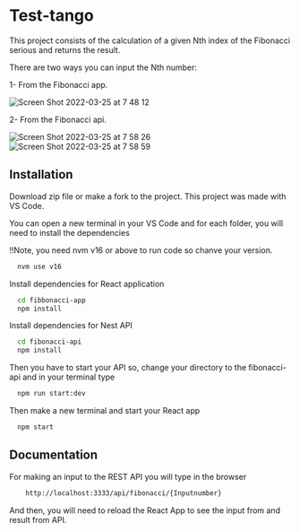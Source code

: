 # Test-tango

This project consists of the calculation of a given Nth index of the Fibonacci serious and returns the result. 



There are two ways you can input the Nth number:

1- From the Fibonacci app. 



![Screen Shot 2022-03-25 at 7 48 12](https://user-images.githubusercontent.com/18705623/160133807-2969cd81-3cea-4fd4-8100-cd924981a015.png)

2- From the Fibonacci api.

![Screen Shot 2022-03-25 at 7 58 26](https://user-images.githubusercontent.com/18705623/160135024-441e5f5d-89e1-407f-b50d-146aaf11613d.png)
![Screen Shot 2022-03-25 at 7 58 59](https://user-images.githubusercontent.com/18705623/160135034-9196278b-906b-4b8e-8922-6c417f0df9ea.png)

## Installation

Download zip file or make a fork to the project.
This project was made with VS Code.

You can open a new terminal in your VS Code and for each folder, you will need to install the dependencies

!!Note, you need nvm v16 or above to run code so chanve your version.
```bash
  nvm use v16
```

Install  dependencies for React application

```bash
  cd fibbonacci-app
  npm install
```

Install  dependencies for Nest API

```bash
  cd fibonacci-api
  npm install
```

Then you have to start your API so, change your directory to the fibonacci-api and in your terminal
type


```bash
  npm run start:dev
```

Then make a new terminal and start your React app
```bash
  npm start
```

## Documentation

For making an input to the REST API you will type in the browser

```bash
    http://localhost:3333/api/fibonacci/{Inputnumber}
```

And then, you will need to reload the React App to see the input from and result from API.
